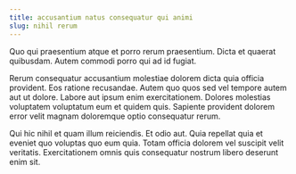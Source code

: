 ```yaml
---
title: accusantium natus consequatur qui animi
slug: nihil rerum
---
```


Quo qui praesentium atque et porro rerum praesentium. Dicta et quaerat quibusdam. Autem commodi porro qui ad id fugiat.

Rerum consequatur accusantium molestiae dolorem dicta quia officia provident. Eos ratione recusandae. Autem quo quos sed vel tempore autem aut ut dolore. Labore aut ipsum enim exercitationem. Dolores molestias voluptatem voluptatum eum et quidem quis. Sapiente provident dolorem error velit magnam doloremque optio consequatur rerum.

Qui hic nihil et quam illum reiciendis. Et odio aut. Quia repellat quia et eveniet quo voluptas quo eum quia. Totam officia dolorem vel suscipit velit veritatis. Exercitationem omnis quis consequatur nostrum libero deserunt enim sit.
